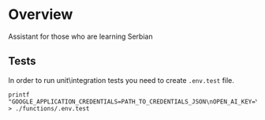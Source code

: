 # Overview

Assistant for those who are learning Serbian

## Tests

In order to run unit\integration tests you need to create `.env.test` file.

```
printf "GOOGLE_APPLICATION_CREDENTIALS=PATH_TO_CREDENTIALS_JSON\nOPEN_AI_KEY=YOUR_OPEN_AI_KEY\nTELEGRAM_BOT_TOKEN=YOUR_TOKEN" > ./functions/.env.test
```
